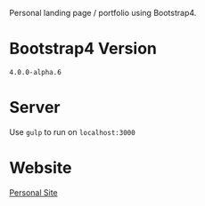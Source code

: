 Personal landing page / portfolio using Bootstrap4.

# Bootstrap4 Version
 `4.0.0-alpha.6`

# Server
  Use `gulp` to run on `localhost:3000`

# Website
[Personal Site](http://albertograu.me)
